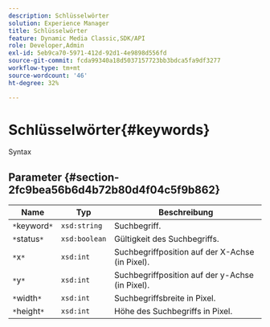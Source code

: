 ```yaml
---
description: Schlüsselwörter
solution: Experience Manager
title: Schlüsselwörter
feature: Dynamic Media Classic,SDK/API
role: Developer,Admin
exl-id: 5eb9ca70-5971-412d-92d1-4e9898d556fd
source-git-commit: fcda99340a18d5037157723bb3bdca5fa9df3277
workflow-type: tm+mt
source-wordcount: '46'
ht-degree: 32%

---
```


# Schlüsselwörter{#keywords}

Syntax

## Parameter {#section-2fc9bea56b6d4b72b80d4f04c5f9b862}

| Name | Typ | Beschreibung |
|---|---|---|
| `*`keyword`*` | `xsd:string` | Suchbegriff. |
| `*`status`*` | `xsd:boolean` | Gültigkeit des Suchbegriffs. |
| `*`x`*` | `xsd:int` | Suchbegriffposition auf der X-Achse (in Pixel). |
| `*`y`*` | `xsd:int` | Suchbegriffposition auf der y-Achse (in Pixel). |
| `*`width`*` | `xsd:int` | Suchbegriffsbreite in Pixel. |
| `*`height`*` | `xsd:int` | Höhe des Suchbegriffs in Pixel. |
